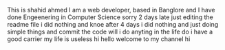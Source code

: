 This is shahid ahmed
I am a web developer, based in Banglore
and I have done Engeenering in Computer Science
sorry 2 days late
just editing the readme file
i did nothing
and knoe after 4 days i did nothing and just doing simple things and commit the code
will i do anyting in the life
do i have a good carrier
my life is useless
hi hello welcome to my channel
hi
